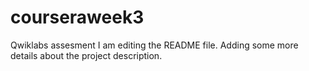 # courseraweek3
Qwiklabs assesment
I am editing the README file. Adding some more details about the project description.
